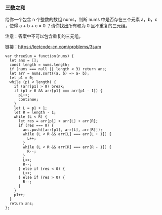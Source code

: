 <!--
 * @Author: 月魂
 * @Date: 2021-01-30 21:54:41
 * @LastEditTime: 2021-01-30 21:55:13
 * @LastEditors: 月魂
 * @Description: 
 * @FilePath: \leetcode-per-day\day24.md
-->

### 三数之和
给你一个包含 n 个整数的数组 nums，判断 nums 中是否存在三个元素 a，b，c ，使得 a + b + c = 0 ？请你找出所有和为 0 且不重复的三元组。

注意：答案中不可以包含重复的三元组。

链接：https://leetcode-cn.com/problems/3sum

```
var threeSum = function(nums) {
  let ans = [];
  const length = nums.length;
  if (nums === null || length < 3) return ans;
  let arr = nums.sort((a, b) => a- b);
  let p1 = 0;
  while (p1 < length) {
    if (arr[p1] > 0) break;
    if (p1 > 0 && arr[p1] === arr[p1 - 1]) {
      p1++;
      continue;
    }
    let L = p1 + 1;
    let R = length - 1;
    while (L < R) {
      let res = arr[p1] + arr[L] + arr[R];
      if (res === 0) {
        ans.push([arr[p1], arr[L], arr[R]]);
        while (L < R && arr[L] === arr[L + 1]) {
          L++;
        }
        while (L < R && arr[R] === arr[R - 1]) {
          R--;
        }
        L++;
        R--;
      } else if (res < 0) {
        L++;
      } else if (res > 0) {
        R--;
      }
    }
    p1++;
  }
  return ans;
};
```